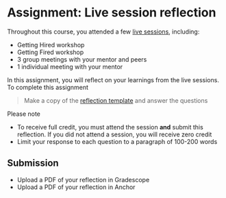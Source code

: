 # Assignment: Live session reflection

Throughout this course, you attended a few [live sessions](https://lms.kibo.school/course/ids100_jan_2024/course_overview/live_classes), including:

- Getting Hired workshop
- Getting Fired workshop
- 3 group meetings with your mentor and peers
- 1 individual meeting with your mentor

In this assignment, you will reflect on your learnings from the live sessions. To complete this assignment

> Make a copy of the [reflection template](https://docs.google.com/document/d/1a7d7qbvlGxDsCXq5N0zovJjo4btExYLTa3_dl-kXKq0/template/preview) and answer the questions

Please note
- To receive full credit, you must attend the session **and** submit this reflection. If you did not attend a session, you will receive zero credit
- Limit your response to each question to a paragraph of 100-200 words   


## Submission

- Upload a PDF of your reflection in Gradescope
- Upload a PDF of your reflection in Anchor
